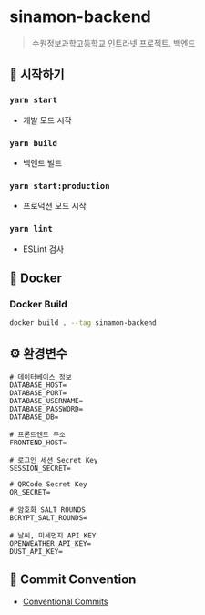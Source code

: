 # sinamon-backend

> 수원정보과학고등학교 인트라넷 프로젝트. 백엔드


## 🚀 시작하기

### `yarn start`

- 개발 모드 시작

### `yarn build`

- 백엔드 빌드

### `yarn start:production`

- 프로덕션 모드 시작

### `yarn lint`

- ESLint 검사

## 🐳 Docker

### Docker Build

```bash
docker build . --tag sinamon-backend
````

## ⚙ 환경변수

```env
# 데이터베이스 정보
DATABASE_HOST=
DATABASE_PORT=
DATABASE_USERNAME=
DATABASE_PASSWORD=
DATABASE_DB=

# 프론트엔드 주소
FRONTEND_HOST=

# 로그인 세션 Secret Key
SESSION_SECRET=

# QRCode Secret Key
QR_SECRET=

# 암호화 SALT ROUNDS
BCRYPT_SALT_ROUNDS=

# 날씨, 미세먼지 API KEY
OPENWEATHER_API_KEY=
DUST_API_KEY=
```

## 📑 Commit Convention

- [Conventional Commits](https://www.conventionalcommits.org/en/v1.0.0/)
